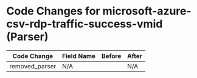 # Code Changes for microsoft-azure-csv-rdp-traffic-success-vmid (Parser)

| Code Change | Field Name | Before | After |
|-------------|------------|--------|-------|
| removed_parser | N/A |  | N/A |